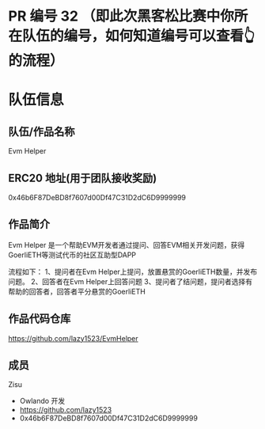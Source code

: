 # PR 编号 32 （即此次黑客松比赛中你所在队伍的编号，如何知道编号可以查看👆的流程）
# 队伍信息
## 队伍/作品名称
Evm Helper

## ERC20 地址(用于团队接收奖励)
0x46b6F87DeBD8f7607d00Df47C31D2dC6D9999999

## 作品简介

Evm Helper 是一个帮助EVM开发者通过提问、回答EVM相关开发问题，获得GoerliETH等测试代币的社区互助型DAPP

流程如下：
1、提问者在Evm Helper上提问，放置悬赏的GoerliETH数量，并发布问题。
2、回答者在Evm Helper上回答问题
3、提问者了结问题，提问者选择有帮助的回答者，回答者平分悬赏的GoerliETH


## 作品代码仓库
https://github.com/lazy1523/EvmHelper

## 成员

Zisu
- Owlando 开发
- https://github.com/lazy1523
- 0x46b6F87DeBD8f7607d00Df47C31D2dC6D9999999
